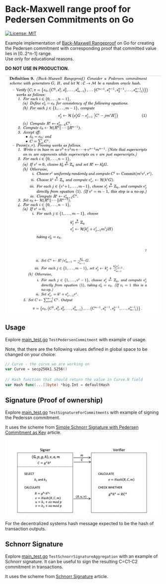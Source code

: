 # Back-Maxwell range proof for Pedersen Commitments on Go 

[![License: MIT](https://img.shields.io/badge/License-MIT-yellow.svg)](https://opensource.org/licenses/MIT)

Example implementation of [Back-Maxwell Rangeproof](https://blockstream.com/bitcoin17-final41.pdf) on Go 
for creating the Pedersen commitment with corresponding proof that committed value lies in [0..2^n-1] range.   
Use only for educational reasons. 

__DO NOT USE IN PRODUCTION.__

<img src="./proof1.jpg" alt="Signing scheme" style="width:600px;"/>

<img src="./proof2.jpg" alt="Signing scheme" style="width:600px;"/>

## Usage
Explore [main_test.go](./main_test.go) `TestPedersenCommitment` with example of usage.

Note, that there are the following values defined in global space to be changed on your choice:

```go
// Curve - the curve we are working on
var Curve = secp256k1.S256()

// Hash function that should return the value in Curve.N field
var Hash func(...[]byte) *big.Int = defaultHash
```

## Signature (Proof of ownership)
Explore [main_test.go](./main_test.go) `TestSignatureForCommitments` with example of signing the Pederssn commitment.

It uses the scheme from [Simple Schnorr Signature with Pedersen Commitment as Key](https://eprint.iacr.org/2020/061.pdf) article.

<img src="./signing.jpg" alt="Signing scheme" style="width:600px;"/>

For the decentralized systems hash message expected to be the hash of transaction outputs.

## Schnorr Signature
Explore [main_test.go](./main_test.go) `TestSchnorrSignatureAggregation` with an example of Schnorr signature. 
It can be useful to sign the resulting C=C1-C2 commitment in transactions. 

It uses the scheme from [Schnorr Signature](https://mareknarozniak.com/2021/05/25/schnorr-signature/) article.
